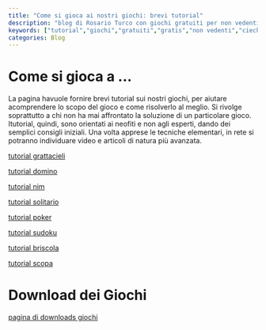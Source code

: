 ```yaml
---
title: "Come si gioca ai nostri giochi: brevi tutorial"
description: "blog di Rosario Turco con giochi gratuiti per non vedenti"
keywords: ["tutorial","giochi","gratuiti","gratis","non vedenti","ciechi","ipovedenti"]
categories: Blog
---
```



# **Come si gioca a ...**

La pagina havuole  fornire brevi tutorial sui nostri giochi, per aiutare acomprendere lo scopo del gioco e come risolverlo al meglio. Si rivolge soprattutto a chi non ha mai affrontato la soluzione di un particolare gioco. 
Itutorial, quindi, sono orientati ai neofiti e non agli esperti, dando dei semplici consigli iniziali. Una volta apprese le tecniche elementari, in rete si potranno individuare video e articoli di natura più avanzata.

[tutorial grattacieli](https://github.com/RedYouMan/redyouman.github.io/raw/main/_posts/tutorials/grattacieli.txt)

[tutorial domino](https://github.com/RedYouMan/redyouman.github.io/raw/main/_posts/tutorials/domino.txt)

[tutorial nim](https://github.com/RedYouMan/redyouman.github.io/raw/main/_posts/tutorials/nim.txt)

[tutorial solitario](https://github.com/RedYouMan/redyouman.github.io/raw/main/_posts/tutorials/solitario.txt)

[tutorial poker](https://github.com/RedYouMan/redyouman.github.io/raw/main/_posts/tutorials/poker.txt)

[tutorial sudoku](https://github.com/RedYouMan/redyouman.github.io/raw/main/_posts/tutorials/sudoku.txt)

[tutorial briscola](https://github.com/RedYouMan/redyouman.github.io/raw/main/_posts/tutorials/briscola.txt)

[tutorial scopa](https://github.com/RedYouMan/redyouman.github.io/raw/main/_posts/tutorials/scopa.txt)

# **Download dei Giochi**
  [pagina di downloads giochi](https://redyouman.github.io/2025/07/27/downloads.html)


